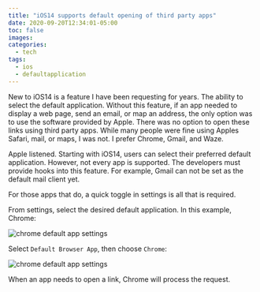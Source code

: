 ```yaml
---
title: "iOS14 supports default opening of third party apps"
date: 2020-09-20T12:34:01-05:00
toc: false
images:
categories:
  - tech
tags: 
  - ios
  - defaultapplication
---
```


New to iOS14 is a feature I have been requesting for years.   The ability to select the default application.  Without this feature, if an app needed to display a web page, send an email, or map an address, the only option was to use the software provided by Apple.  There was no option to open these links using third party apps.  While many people were fine using Apples Safari, mail, or maps, I was not.  I prefer Chrome, Gmail, and Waze.

Apple listened.  Starting with iOS14, users can select their preferred default application.  However, not every app is supported.  The developers must provide hooks into this feature. For example, Gmail can not be set as the default mail client yet.

For those apps that do, a quick toggle in settings is all that is required.

From settings, select the desired default application.  In this example, Chrome:

![chrome default app settings](/images/chromeapplicationsettings.PNG)

Select `Default Browser App`, then choose `Chrome`:

![chrome default app settings](/images/chromedefault.PNG)

When an app needs to open a link, Chrome will process the request.


